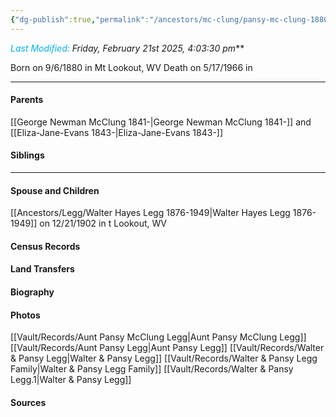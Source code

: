 ```yaml
---
{"dg-publish":true,"permalink":"/ancestors/mc-clung/pansy-mc-clung-1880-1966/","tags":["Pansy-McClung"]}
---
```


*<font color="#00b0f0">Last Modified:</font> Friday, February 21st 2025, 4:03:30 pm***

Born on  9/6/1880 in Mt Lookout, WV
Death on 5/17/1966 in <!-- link to place -->

---
#### Parents

[[George Newman McClung 1841-\|George Newman McClung 1841-]] and [[Eliza-Jane-Evans 1843-\|Eliza-Jane-Evans 1843-]]
#### Siblings
<!-- Link to sibling -->

---
#### Spouse and Children
[[Ancestors/Legg/Walter Hayes Legg 1876-1949\|Walter Hayes Legg 1876-1949]] on 12/21/1902 in t Lookout, WV
<!-- Link to child -->

#### Census Records

#### Land Transfers

#### Biography

#### Photos
[[Vault/Records/Aunt Pansy McClung Legg\|Aunt Pansy McClung Legg]]
[[Vault/Records/Aunt Pansy Legg\|Aunt Pansy Legg]]
[[Vault/Records/Walter & Pansy Legg\|Walter & Pansy Legg]]
[[Vault/Records/Walter & Pansy Legg Family\|Walter & Pansy Legg Family]]
[[Vault/Records/Walter & Pansy Legg.1\|Walter & Pansy Legg]]
#### Sources


